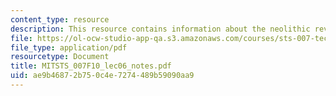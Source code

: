 ```yaml
---
content_type: resource
description: This resource contains information about the neolithic revolution.
file: https://ol-ocw-studio-app-qa.s3.amazonaws.com/courses/sts-007-technology-in-history-fall-2010/ae9b46872b750c4e7274489b59090aa9_MITSTS_007F10_lec06_notes.pdf
file_type: application/pdf
resourcetype: Document
title: MITSTS_007F10_lec06_notes.pdf
uid: ae9b4687-2b75-0c4e-7274-489b59090aa9
---
```

